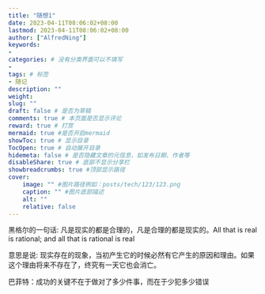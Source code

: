 ```yaml
---
title: "随想1"
date: 2023-04-11T08:06:02+08:00
lastmod: 2023-04-11T08:06:02+08:00
author: ["AlfredNing"]
keywords: 
- 
categories: # 没有分类界面可以不填写
- 
tags: # 标签
- 随记
description: ""
weight:
slug: ""
draft: false # 是否为草稿
comments: true # 本页面是否显示评论
reward: true # 打赏
mermaid: true #是否开启mermaid
showToc: true # 显示目录
TocOpen: true # 自动展开目录
hidemeta: false # 是否隐藏文章的元信息，如发布日期、作者等
disableShare: true # 底部不显示分享栏
showbreadcrumbs: true #顶部显示路径
cover:
    image: "" #图片路径例如：posts/tech/123/123.png
    caption: "" #图片底部描述
    alt: ""
    relative: false
---
```


黑格尔的一句话: 凡是现实的都是合理的，凡是合理的都是现实的。All that is real is rational; and all that is rational is real

意思是说: 现实存在的现象，当初产生它的时候必然有它产生的原因和理由。如果这个理由将来不存在了，终究有一天它也会消亡。



巴菲特：成功的关键不在于做对了多少件事，而在于少犯多少错误